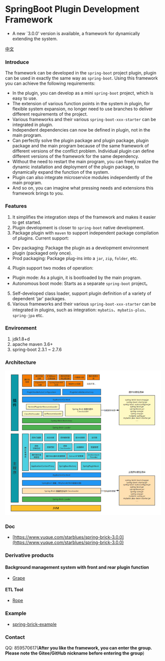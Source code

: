 # SpringBoot Plugin Development Framework

- A new `3.0.0' version is available, a framework for dynamically extending the system.

[中文](https://gitee.com/starblues/springboot-plugin-framework-parent)

### Introduce
The framework can be developed in the `spring-boot` project plugin, plugin can be used in exactly the same way as `spring-boot`. Using this framework you can achieve the following requirements:

- In the plugin, you can develop as a mini `spring-boot` project, which is easy to use.
- The extension of various function points in the system in plugin, for flexible system expansion, no longer need to use branches to deliver different requirements of the project.
- Various frameworks and their various `spring-boot-xxx-starter` can be integrated in plugin.
- Independent dependencies can now be defined in plugin, not in the main program.
- Can perfectly solve the plugin package and plugin package, plugin package and the main program because of the same framework of different versions of the conflict problem. Individual plugin can define different versions of the framework for the same dependency.
- Without the need to restart the main program, you can freely realize the dynamic installation and deployment of the plugin package, to dynamically expand the function of the system.
- Plugin can also integrate microservice modules independently of the main program.
- And so on, you can imagine what pressing needs and extensions this framework brings to you.
### Features
1. It simplifies the integration steps of the framework and makes it easier to get started.
2. Plugin development is closer to `spring-boot` native development.
3. Package plugin with `maven` to support independent package compilation of plugins. Current support:
- Dev packaging: Package the plugin as a development environment plugin (packaged only once).
- Prod packaging: Package plug-ins into a `jar`, `zip`, `folder`, etc.
4. Plugin support two modes of operation: 
- Plugin mode: As a plugin, it is bootloaded by the main program.
- Autonomous boot mode: Starts as a separate `spring-boot` project。
5. Self-developed class loader, support plugin definition of a variety of dependent 'jar' packages.
6. Various frameworks and their various `spring-boot-xxx-starter` can be integrated in plugins, such as integration: `mybatis`、`mybatis-plus`、`spring-jpa` etc.

### Environment
1. jdk1.8+d
2. apache maven 3.6+
3. spring-boot 2.3.1 ~ 2.7.6

### Architecture
![architecture.png](img/architecture.png)
### Doc

- [https://www.yuque.com/starblues/spring-brick-3.0.0](https://www.yuque.com/starblues/spring-brick-3.0.0)

### Derivative products
#### Background management system with front and rear plugin function
- [Grape](https://gitee.com/starblues/grape)
#### ETL Tool
- [Rope](https://gitee.com/starblues/rope)

### Example
- [spring-brick-example](https://gitee.com/starblues/springboot-plugin-framework-example)

### Contact
QQ: 859570617(**After you like the framework, you can enter the group. Please note the Gitee/GitHub nickname before entering the group**)


